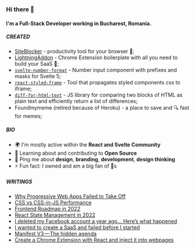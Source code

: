 ### Hi there 👋

#### I'm a Full-Stack Developer working in Bucharest, Romania.

##### CREATED

- [SiteBlocker](https://siteblocker.app) - productivity tool for your browser 🚀;
- [LightningAddon](https://lightningaddon.com) - Chrome Extension boilerplate with all you need to build your SaaS 🚀;
- [`svelte-number-format`](https://www.npmjs.com/package/svelte-number-format) - Number input component with prefixes and masks for Svelte 5;
- [`react-styled-frame`](https://www.npmjs.com/package/@pitis/react-styled-frame) - Tool that propagates styled components css to iframe;
- [`diff-for-html-text`](https://www.npmjs.com/package/diff-for-html-text) - JS library for comparing two blocks of HTML as plain text and efficiently return a list of differences;
- Foundmymeme (retired because of Heroku) -  a place to save and 🔍 fast for memes;

##### BIO

- 🌍 I'm mostly active within the **React and Svelte Community**
- 🌱 Learning about and contributing to **Open Source**
- 💬 Ping me about **design**, **branding**, **development**, **design thinking**
- ⚡️ Fun fact: I owned and am a big fan of 🦔s

##### WRITINGS
- [Why Progressive Web Apps Failed to Take Off](https://medium.com/@pitis.radu/why-progressive-web-apps-failed-to-take-off-a-look-at-the-challenges-and-barriers-9718da21f87b)
- [CSS vs CSS-in-JS Performance](https://medium.com/@pitis.radu/css-vs-css-in-js-performance-bcbdf8e1f6ff)
- [Frontend Roadmap in 2022](https://medium.com/@pitis.radu/frontend-roadmap-in-2022-e3913070225c)
- [React State Management in 2022](https://medium.com/@pitis.radu/react-state-management-in-2022-345c87922479)
- [I deleted my Facebook account a year ago… Here’s what happened](https://medium.com/@pitis.radu/i-deleted-my-facebook-account-a-year-ago-heres-what-happened-e916a0634e67)
- [I wanted to create a SaaS and failed before I started](https://medium.com/@pitis.radu/i-wanted-to-create-a-saas-and-failed-before-i-started-36b9062f0319)
- [Manifest V3 — The hidden agenda](https://medium.com/@pitis.radu/manifest-v3-the-hidden-agenda-28845475af05)
- [Create a Chrome Extension with React and inject it into webpages](https://medium.com/@pitis.radu/create-a-chrome-extension-with-react-and-inject-it-into-webpages-73b5e44bcf7e)
